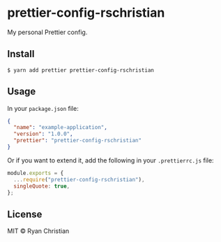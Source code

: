 # prettier-config-rschristian

My personal Prettier config.

## Install

```
$ yarn add prettier prettier-config-rschristian
```

## Usage

In your `package.json` file:

```json
{
  "name": "example-application",
  "version": "1.0.0",
  "prettier": "prettier-config-rschristian"
}
```

Or if you want to extend it, add the following in your `.prettierrc.js` file:

```js
module.exports = {
  ...require("prettier-config-rschristian"),
  singleQuote: true,
};
```

## License

MIT © Ryan Christian
